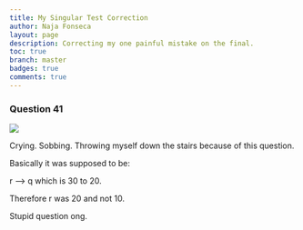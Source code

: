 ```yaml
---
title: My Singular Test Correction
author: Naja Fonseca
layout: page
description: Correcting my one painful mistake on the final.
toc: true
branch: master
badges: true
comments: true
---
```


### Question 41

![]({{site.baseurl}}/images/singularmiss.jpeg)

Crying. Sobbing. Throwing myself down the stairs because of this question. 

Basically it was supposed to be:

r --> q which is 30 to 20.

Therefore r was 20 and not 10.

Stupid question ong. 